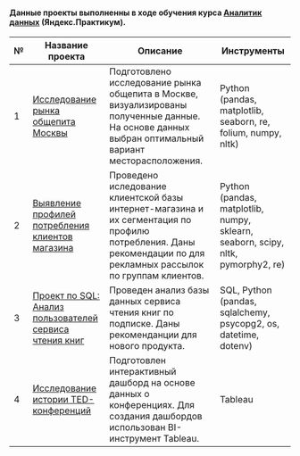 
#### Данные проекты выполненны в ходе обучения курса [Аналитик данных](https://praktikum.yandex.ru/data-analyst/) (Яндекс.Практикум).


| №| Название проекта | Описание                                                     | Инструменты           |  
|-----------|-------------------|------------------------------------------------------------------|-----------------------------------|
|1             |[Исследование рынка общепита Москвы](https://nbviewer.org/github/dmshipov/da_yandex_project/blob/main/1.%20%D0%98%D1%81%D1%81%D0%BB%D0%B5%D0%B4%D0%BE%D0%B2%D0%B0%D0%BD%D0%B8%D0%B5%20%D1%80%D1%8B%D0%BD%D0%BA%D0%B0%20%D0%BE%D0%B1%D1%89%D0%B5%D0%BF%D0%B8%D1%82%D0%B0%20%D0%9C%D0%BE%D1%81%D0%BA%D0%B2%D1%8B/%D0%98%D1%81%D1%81%D0%BB%D0%B5%D0%B4%D0%BE%D0%B2%D0%B0%D0%BD%D0%B8%D0%B5%20%D1%80%D1%8B%D0%BD%D0%BA%D0%B0%20%D0%BE%D0%B1%D1%89%D0%B5%D0%BF%D0%B8%D1%82%D0%B0%20%D0%9C%D0%BE%D1%81%D0%BA%D0%B2%D1%8B.ipynb#section_id1)|Подготовлено исследование рынка общепита в Москве, визуализированы полученные данные. На основе данных выбран оптимальный вариант месторасположения.|Python (pandas, matplotlib, seaborn, re, folium, numpy, nltk)|
|2             |[Выявление профилей потребления клиентов магазина](catering_market)|Проведено иследование клиентской базы интернет-магазина и их сегментация по профилю потребления. Даны рекомендации по для рекламных рассылок по группам клиентов.|Python (pandas, matplotlib, numpy, sklearn, seaborn, scipy, nltk, pymorphy2, re)|
|3             |[Проект по SQL: Анализ пользователей сервиса чтения книг](catering_market)|Проведен анализ базы данных сервиса чтения книг по подписке. Даны рекоменданции для нового продукта.|SQL, Python (pandas, sqlalchemy, psycopg2, os, datetime, dotenv)|
|4             |[Исследование истории TED-конференций](https://public.tableau.com/views/ProjectTableau_17226282699110/ED?:language=en-US&publish=yes&:sid=&:redirect=auth&:display_count=n&:origin=viz_share_link) |Подготовлен интерактивный дашборд на основе данных о конференциях. Для создания дашбордов использован BI-инструмент Tableau.|Tableau|
